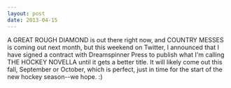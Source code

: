 ```yaml
---
layout: post
date: 2013-04-15
---
```


A GREAT ROUGH DIAMOND is out there right now, and COUNTRY MESSES is coming out next month, but this weekend on Twitter, I announced that I have signed a contract with Dreamspinner Press to publish what I'm calling THE HOCKEY NOVELLA until it gets a better title. It will likely come out this fall, September or October, which is perfect, just in time for the start of the new hockey season--we hope. :)

